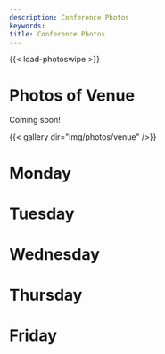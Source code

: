 ```yaml
---
description: Conference Photos
keywords:
title: Conference Photos
---
```


{{< load-photoswipe >}}

# Photos of Venue

Coming soon!

 {{< gallery dir="img/photos/venue" />}}

# Monday

<!--- {{< gallery dir="img/photos/monday" />}} -->

# Tuesday

<!--- {{< gallery dir="img/photos/tuesday" />}} -->

# Wednesday 

<!--- {{< gallery dir="img/photos/wednesday" />}} -->

# Thursday

<!--- {{< gallery dir="img/photos/thursday" />}} -->

# Friday

<!--- {{< gallery dir="/img/photos/friday" />}} -->
